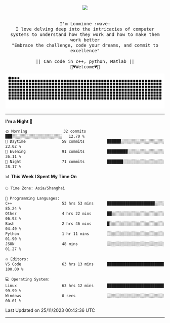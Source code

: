 <p align="center"><img src="https://i.imgur.com/A6bWGFl.gif"/></p>

<p align="center">
  <br />
  <samp>
    I'm Loomione :wave:
    <br />
    I love delving deep into the intricacies of computer systems to understand how they work and how to make them work better
    <br />
    "Embrace the challenge, code your dreams, and commit to excellence"
    <br>
                  <br> || Can code in c++, python, Matlab || <br>
                             🌼♥️Welcome♥️🥰
  </samp>
</p> 
<div align="center">
<picture>
  <source media="(prefers-color-scheme: dark)" srcset="https://raw.githubusercontent.com/Loomione/Loomione/output/github-contribution-grid-snake-dark.svg">
  <source media="(prefers-color-scheme: light)" srcset="https://raw.githubusercontent.com/Loomione/Loomione/output/github-contribution-grid-snake.svg">
  <img alt="github contribution grid snake animation" src="https://raw.githubusercontent.com/Loomione/Loomione/output/github-contribution-grid-snake.svg">
</picture>
</div>

-------

<!--START_SECTION:waka-->
**I'm a Night 🦉** 

```text
🌞 Morning                32 commits          ███░░░░░░░░░░░░░░░░░░░░░░   12.70 % 
🌆 Daytime                58 commits          ██████░░░░░░░░░░░░░░░░░░░   23.02 % 
🌃 Evening                91 commits          █████████░░░░░░░░░░░░░░░░   36.11 % 
🌙 Night                  71 commits          ███████░░░░░░░░░░░░░░░░░░   28.17 % 
```


📊 **This Week I Spent My Time On** 

```text
🕑︎ Time Zone: Asia/Shanghai

💬 Programming Languages: 
C++                      53 hrs 53 mins      █████████████████████░░░░   85.24 % 
Other                    4 hrs 22 mins       ██░░░░░░░░░░░░░░░░░░░░░░░   06.93 % 
Bash                     2 hrs 46 mins       █░░░░░░░░░░░░░░░░░░░░░░░░   04.40 % 
Python                   1 hr 11 mins        ░░░░░░░░░░░░░░░░░░░░░░░░░   01.90 % 
JSON                     48 mins             ░░░░░░░░░░░░░░░░░░░░░░░░░   01.27 % 

🔥 Editors: 
VS Code                  63 hrs 13 mins      █████████████████████████   100.00 % 

💻 Operating System: 
Linux                    63 hrs 12 mins      █████████████████████████   99.99 % 
Windows                  0 secs              ░░░░░░░░░░░░░░░░░░░░░░░░░   00.01 % 
```


 Last Updated on 25/11/2023 00:42:36 UTC
<!--END_SECTION:waka-->
-------




